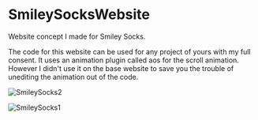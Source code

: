 # SmileySocksWebsite
Website concept I made for Smiley Socks.

The code for this website can be used for any project of yours with my full consent. It uses an animation plugin called aos for the scroll animation.
However I didn't use it on the base website to save you the trouble of unediting the animation out of the code.

![SmileySocks2](https://user-images.githubusercontent.com/12630130/94311509-0cbea800-ff41-11ea-8e0c-120a66d0052b.JPG)

![SmileySocks1](https://user-images.githubusercontent.com/12630130/94311365-c79a7600-ff40-11ea-887c-e4c0510fb179.JPG)

